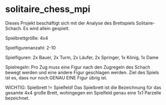 solitaire_chess_mpi
===================

Dieses Projekt beschäftigt sich mit der Analyse des Brettspiels Solitaire-Schach. Es wird allein gespielt.

Spielbrettgröße: 		4x4

Spielfigurenanzahl:		2-10

Spielfiguren:			2x Bauer, 2x Turm, 2x Läufer, 2x Springer, 1x König, 1x Dame

Spielregeln:			Pro Zug muss eine Figur nach den Zugregeln des Schach bewegt werden und eine andere Figur geschlagen 					werden. Ziel des Spiels ist es, dass nur noch GENAU EINE Figur übrig ist.

WICHTIG: Spielbrett != Spielfeld!
Das Spielbrett ist die Bezeichnung für das gesamte 4x4 große Brett, wohingegen ein Spielfeld genau eine 1x1 Parzelle bezeichnet.
